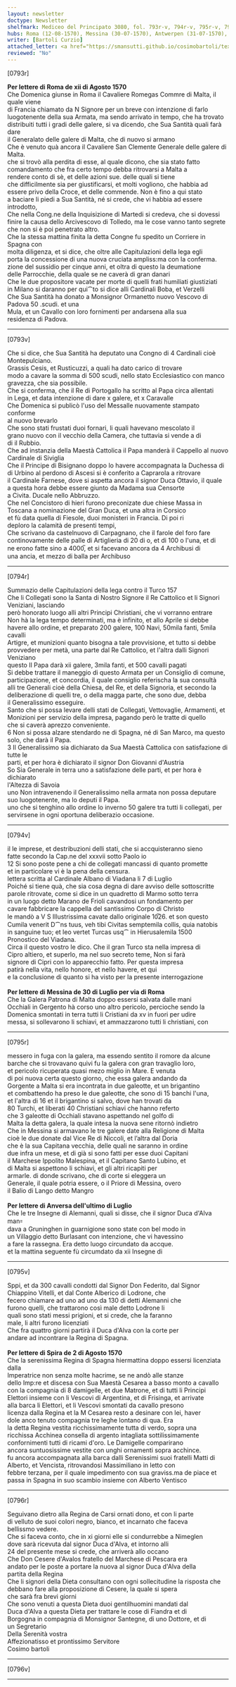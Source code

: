 ```yaml
---
layout: newsletter
doctype: Newsletter
shelfmark: Mediceo del Principato 3080, fol. 793r-v, 794r-v, 795r-v, 796r-v
hubs: Roma (12-08-1570), Messina (30-07-1570), Antwerpen (31-07-1570), Speyer (02-08-1570)
writer: [Bartoli Curzio]
attached_letter: <a href="https://smansutti.github.io/cosimobartoli/texts/2979_183/">2979_183</a>
reviewed: "No"
---
```


[0793r]  
  
  
<strong>Per lettere di Roma de xii di Agosto 1570</strong>  
Che Domenica giunse in Roma il Cavaliere Romegas Commre di Malta, il quale viene  
di Francia chiamato da N Signore per un breve con intenzione di farlo  
luogotenente della sua Armata, ma sendo arrivato in tempo, che ha trovato  
distribuiti tutti i gradi delle galere, si va dicendo, che Sua Santità quali farà dare  
il Generalato delle galere di Malta, che di nuovo si armano  
Che è venuto quà ancora il Cavaliere San Clemente Generale delle galere di Malta.  
che si trovò alla perdita di esse, al quale dicono, che sia stato fatto  
comandamento che fra certo tempo debba ritrovarsi a Malta a  
rendere conto di sè, et delle azioni sue. delle quali si tiene  
che difficilmente sia per giustificarsi, et molti vogliono, che habbia ad  
essere privo della Croce, et delle commende. Non è fino a qui stato  
a baciare li piedi a Sua Santità, né si crede, che vi habbia ad essere introdotto,  
Che nella Cong.ne della Inquisizione di Martedi si credeva, che si dovessi  
finire la causa dello Arcivescovo di Tolledo, ma le cose vanno tanto segrete  
che non si è poi penetrato altro.  
Che la stessa mattina finita la detta Congne fu spedito un Corriere in Spagna con  
molta diligenza, et si dice, che oltre alle Capitulazioni della lega egli  
porta la concessione di una nuova cruciata ampliss:ma con la conferma.  
zione del sussidio per cinque anni, et oltra di questo la deumatione  
delle Parrocchie, della quale se ne caverà di gran danari  
Che le due propositore vacate per morte di quelli frati humiliati giustiziati  
in Milano si daranno per qui⁀to si dice alli Cardinali Boba, et Verzelli  
Che Sua Santità ha donato a Monsignor Ormanetto nuovo Vescovo di Padova 50 .scudi. et una  
Mula, et un Cavallo con loro fornimenti per andarsena alla sua  
residenza di Padova.  
  
---  

[0793v]  
  
  
Che si dice, che Sua Santità ha deputato una Congno di 4 Cardinali cioè Montepulciano.  
Grassis Cesis, et Rusticuzzi, a quali ha dato carico di trovare  
modo a cavare la somma di 500 scudi, nello stato Ecclesiastico con manco  
gravezza, che sia possibile.  
Che si conferma, che il Re di Portogallo ha scritto al Papa circa allentati  
in Lega, et data intenzione di dare x galere, et x Caravalle  
Che Domenica si publicò l'uso del Messalle nuovamente stampato conforme  
al nuovo brevarlo  
Che sono stati frustati duoi fornari, li quali havevano mescolato il  
grano nuovo con il vecchio della Camera, che tuttavia si vende a di  
di il Rubbio.  
Che ad instanzia della Maestà Cattolica il Papa manderà il Cappello al nuovo  
Cardinale di Siviglia  
Che il Principe di Bisignano doppo lo havere accompagnata la Duchessa di  
di Urbino al perdono di Ascesi si è conferito a Caprarola a ritrovare  
il Cardinale Farnese, dove si aspetta ancora il signor Duca Ottavio, il quale  
a questa hora debbe essere giunto da Madama sua Censorte  
a Civita. Ducale nello Abbruzzo.  
Che nel Concistoro di hieri furono preconizate due chiese Massa in  
Toscana a nominazione del Gran Duca, et una altra in Corsico  
et fù data quella di Fiesole, duoi monisteri in Francia. Di poi ri  
deploro la calamità de presenti tempi,  
Che scrivano da castelnuovo di Carpagnano, che il farole del foro fare  
continovamente delle palle di Artiglieria di 20 di o, et di 100 o l'una, et di  
ne erono fatte sino a 4000̅, et si facevano ancora da 4 Archibusi di  
una ancia, et mezzo di balla per Archibuso  
  
---  

[0794r]  
  
  
Summazio delle Capitulazioni della lega contro il Turco 157  
Che li Collegati sono la Santa di Nostro Signore il Re Cattolico et li Signori Veniziani, lasciando  
però honorato luogo alli altri Principi Christiani, che vi vorranno entrare  
Non hà la lega tempo determinati, ma è infinito, et allo Aprile si debbe  
havere allo ordine, et preparato 200 galere, 100 Navi, 50mila fanti, 5mila cavalli  
Artigre, et munizioni quanto bisogna a tale provvisione, et tutto si debbe  
provvedere per metà, una parte dal Re Cattolico, et l'altra dalli Signori  
Veniziano  
questo Il Papa darà xii galere, 3mila fanti, et 500 cavalli pagati  
Si debbe trattare il maneggio di questo Armata per un Consiglio di comune,  
participazione, et concordia, il quale consiglio referischa la sua consultà  
alli tre Generali cioè della Chiesa, del Re, et della Signoria, et secondo la  
deliberazione di quelli tre, o della magga parte, che sono due, debba  
il Generalissimo esseguire.  
Santo che si possa levare delli stati de Collegati, Vettovaglie, Armamenti, et  
Monizioni per servizio della impresa, pagando però le tratte di quello  
che si caverà aprezzo conveniente.  
6 Non si possa alzare stendardo ne di Spagna, né di San Marco, ma questo  
solo, che darà il Papa.  
3 Il Generalissimo sia dichiarato da Sua Maestà Cattolica con satisfazione di tutte le  
parti, et per hora è dichiarato il signor Don Giovanni d'Austria  
So Sia Generale in terra uno a satisfazione delle parti, et per hora è dichiarato  
l'Altezza di Savoia  
uno Non intravenendo il Generalissimo nella armata non possa deputare  
suo luogotenente, ma lo deputi il Papa.  
uno che si tenghino allo ordine lo inverno 50 galere tra tutti li collegati, per  
servirsene in ogni oportuna deliberazio occasione.  
  
---  

[0794v]  
  
  
il le imprese, et destribuzioni delli stati, che si accquisteranno sieno  
fatte secondo la Cap.ne del xxxvii sotto Paolo io  
12 Si sono poste pene a chi de collegati mancassi di quanto promette  
et in particolare vi è la pena della censura.  
lettera scritta al Cardinale Albano di Viadana li 7 di Luglio  
Poiché si tiene quà, che sia cosa degna di dare avviso delle sottoscritte  
parole ritrovate, come si dice in un quadretto di Marmo sotto terra  
in un luogo detto Marano de Frioli cavandosi un fondamento per  
cavare fabbricare la cappella del santissimo Corpo di Christo  
le mandò a V S Illustrissima cavate dallo originale 10̅26. et son questo  
Cumila venerit D⁀ns tuus, veh tibi Civitas semptemila collis, quia natobis  
in sanguine tuo; et leo vertet Turcas usq⁀ in Hierusalemila 1500  
Pronostico del Viadana.  
Circa il questo vostro le dico. Che il gran Turco sta nella impresa di  
Cipro altiero, et superlo, ma nel suo secreto teme, Non si farà  
signore di Cipri con lo apparecchio fatto. Per questa impresa  
patirà nella vita, nello honore, et nello havere, et qui  
e la conclusione di quanto si ha visto per la presente interrogazione  
<br/><strong>Per lettere di Messina de 30 di Luglio per via di Roma</strong>  
Che la Galera Patrona di Malta doppo essersi salvata dalle mani  
Occhiali in Gergento hà corso uno altro pericolo, percioche sendo la  
Domenica smontati in terra tutti li Cristiani da xv in fuori per udire  
messa, si sollevarono li schiavi, et ammazzarono tutti li christiani, con  
  
---  

[0795r]  
  
  
messero in fuga con la galera, ma essendo sentito il romore da alcune  
barche che si trovavano quivi fu la galera con gran travaglio loro,  
et pericolo ricuperata quasi mezo miglio in Mare. E venuta  
di poi nuova certa questo giorno, che essa galera andando da  
Gorgente a Malta si era incontrata in due galeotte, et un brigantino  
et combattendo ha preso le due galeotte, che sono di 15 banchi l'una,  
et l'altra di 16 et il brigantino si salvo, dove han trovati da  
80 Turchi, et liberati 40 Christiani schiavi che hanno referto  
che 3 galeotte di Occhiali stavano aspettando nel golfo di  
Malta la detta galera, la quale intesa la nuova sene ritornò indietro  
Che in Messina si armavano le tre galere date alla Religione di Malta  
cioè le due donate dal Vice Re di Niccoli, et l’altra dal Doria  
che è la sua Capitana vecchia, delle quali ne saranno in ordine  
due infra un mese, et di già si sono fatti per esse duoi Capitani  
il Marchese Ippolito Malespina, et il Capitano Santo Lubino, et  
di Malta si aspettono li schiavi, et gli altri ricapiti per  
armarle. di donde scrivano, che di corte si eleggera un  
Generale, il quale potria essere, o il Priore di Messina, overo  
il Balio di Lango detto Mangro  
<br/><strong>Per lettere di Anversa dell'ultimo di Luglio</strong>  
Che le tre Insegne di Alemanni, quali si disse, che il signor Duca d'Alva man꞊  
dava a Gruninghen in guarnigione sono state con bel modo in  
un Villaggio detto Burlasant con intenzione, che vi havessino  
a fare la rassegna. Era detto luogo circundato da accque.  
et la mattina seguente fù circumdato da xii Insegne di  
  
---  

[0795v]  
  
  
Sppi, et da 300 cavalli condotti dal Signor Don Federito, dal Signor  
Chiappino Vitelli, et dal Conte Alberico di Lodrone, che  
fecero chiamare ad uno ad uno da 130 di detti Alemanni che  
furono quelli, che trattarono così male detto Lodrone li  
quali sono stati messi prigioni, et si crede, che la faranno  
male, li altri furono licenziati  
Che fra quattro giorni partirà il Duca d'Alva con la corte per  
andare ad incontrare la Regina di Spagna.  
<br/><strong>Per lettere di Spira de 2 di Agosto 1570</strong>  
Che la serenissima Regina di Spagna hiermattina doppo essersi licenziata dalla  
Imperatrice non senza molte hacrime, se ne andò alle stanze  
dello Imp:re et discesa con Sua Maestà Cesarea a basso monto a cavallo  
con la compagnia di 8 damigelle, et due Matrone, et di tutti li Principi  
Elettori insieme con li Vescovi di Argentina, et di Frisinga, et arrivate  
alla barca li Elettori, et li Vescovi smontati da cavallo presono  
licenza dalla Regina et la M Cesarea resto a desinare con lei, haver  
dole anco tenuto compagnia tre leghe lontano di qua. Era  
la detta Regina vestita ricchissimamente tutta di verdo, sopra una  
ricchissa Acchinea consella di argento intagliata sottilissimamente  
confornimenti tutti di ricami d'oro. Le Damigelle comparirano  
ancora suntuosissime vestite con unghi ornamenti sopra acchince.  
fu ancora accompagnata alla barca dalli Serenissimi suoi fratelli Matti di  
Alberto, et Vencista, ritrovandosi Massimiliano in letto con  
febbre terzana, per il quale impedimento con sua graviss.ma de piace et  
passa in Spagna in suo scambio insieme con Alberto Ventisco  
  
---  

[0796r]  
  
  
Seguivano dietro alla Regina de Carsi ornati dono, et con li parte  
di velluto de suoi colori negro, bianco, et incarnato che faceva  
bellissmo vedere.  
Che si faceva conto, che in xi giorni elle si condurrebbe a Nimeglen  
dove sarà ricevuta dal signor Duca d'Alva, et intorno alli  
24 del presente mese si crede, che arriverà allo occano  
Che Don Cesere d'Avalos fratello del Marchese di Pescara era  
andato per le poste a portare la nuova al signor Duca d'Alva della  
partita della Regina  
Che li signori della Dieta consultano con ogni sollecitudine la risposta che  
debbano fare alla proposizione di Cesere, la quale si spera  
che sarà fra brevi giorni  
Che sono venuti a questa Dieta duoi gentilhuomini mandati dal  
Duca d'Alva a questa Dieta per trattare le cose di Fiandra et di  
Borgogna in compagnia di Monsignor Santegne, di uno Dottore, et di  
un Segretario  
Della Serenità vostra  
Affezionatisso et prontissimo Servitore  
Cosimo bartoli  
  
---  

[0796v]  
  
  
  
---  

